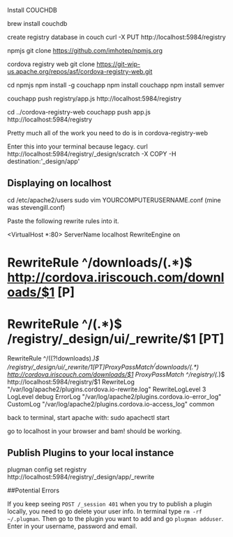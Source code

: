 Install COUCHDB

brew install couchdb

create registry database in couch
curl -X PUT http://localhost:5984/registry

npmjs
git clone https://github.com/imhotep/npmjs.org

cordova registry web
git clone https://git-wip-us.apache.org/repos/asf/cordova-registry-web.git

cd npmjs
npm install -g couchapp
npm install couchapp
npm install semver

couchapp push registry/app.js http://localhost:5984/registry

cd ../cordova-registry-web
couchapp push app.js http://localhost:5984/registry

Pretty much all of the work you need to do is in cordova-registry-web

Enter this into your terminal because legacy.
curl http://localhost:5984/registry/_design/scratch -X COPY  -H destination:'_design/app'

## Displaying on localhost

cd /etc/apache2/users
sudo vim YOURCOMPUTERUSERNAME.conf (mine was stevengill.conf)

Paste the following rewrite rules into it.

<VirtualHost *:80>
  ServerName localhost
  RewriteEngine on
#  RewriteRule ^/downloads/(.*)$ http://cordova.iriscouch.com/downloads/$1 [P]
#  RewriteRule ^/(.*)$ /registry/_design/ui/_rewrite/$1 [PT]
  RewriteRule ^/((?!downloads).*)$ /registry/_design/ui/_rewrite/$1 [PT]
  ProxyPassMatch ^/downloads/(.*)$ http://cordova.iriscouch.com/downloads/$1
  ProxyPassMatch ^/registry/(.*)$ http://localhost:5984/registry/$1
  RewriteLog "/var/log/apache2/plugins.cordova.io-rewrite.log"
  RewriteLogLevel 3
  LogLevel debug
  ErrorLog "/var/log/apache2/plugins.cordova.io-error_log"
  CustomLog "/var/log/apache2/plugins.cordova.io-access_log" common
</VirtualHost>

back to terminal, start apache with:
sudo apachectl start

go to localhost in your browser and bam! should be working.


## Publish Plugins to your local instance
plugman config set registry http://localhost:5984/registry/_design/app/_rewrite


##Potential Errors

If you keep seeing `POST /_session 401` when you try to publish a plugin locally, you need to go delete your user info. In terminal type `rm -rf ~/.plugman`. Then go to the plugin you want to add and go `plugman adduser`. Enter in your username, password and email. 



